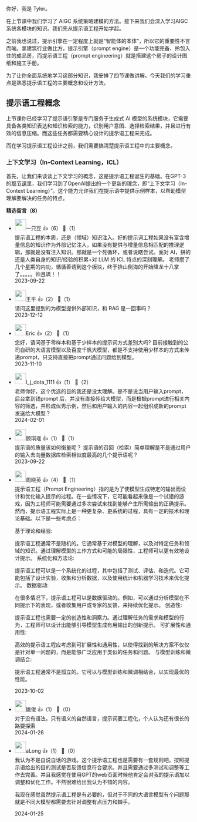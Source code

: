 你好，我是 Tyler。

在上节课中我们学习了 AIGC 系统策略建模的方法。接下来我们会深入学习AIGC系统各模块的知识。我们先从提示语工程开始学起。

之前我也说过，提示引擎在一定程度上就是“智能体的本体”，所以它的重要性不言而喻。拿建筑行业做比方，提示引擎（prompt engine）是一个功能完备、拎包入住的成品房，而提示语工程（prompt engineering）就是搭建这个房子的设计图纸和施工手册。

为了让你全面系统地学习这部分知识，我安排了四节课做讲解。今天我们的学习重点是熟悉提示语工程的主要概念和设计方法。

## 提示语工程概念

上节课你已经学习了提示语引擎是专门服务于生成式 AI 模型的系统模块，它需要具备各类知识表达和知识检索的能力，识别用户意图、选择检索结果，并且进行有效的信息压缩。而这些任务都需要精心设计的提示语工程来完成。

而在学习提示语工程设计之前，我们需要搞清楚提示语工程中的主要概念。

### 上下文学习（In-Context Learning，ICL）

首先，让我们来谈谈上下文学习的概念，这是提示语工程诞生的基础。在GPT-3的[那节课](https://time.geekbang.org/column/article/700557)里，我们学习到了OpenAI提出的一个更新的理念，即“上下文学习（In-Context Learning）”。这个能力允许我们在提示语中提供示例样本，以帮助模型理解要解决的任务的特点。
<div><strong>精选留言（8）</strong></div><ul>
<li><img src="https://static001.geekbang.org/account/avatar/00/0f/51/6e/efb76357.jpg" width="30px"><span>一只豆</span> 👍（6） 💬（1）<div>提示语工程的本质，还是（领域）知识注入。好的提示词工程如果没有富含增量信息的知识作为外部记忆注入，如果没有提供与增量信息相匹配的推理逻辑，那就是没有注入知识。那就是一个死循环，或者说瞎尝试。面对 AI，拼的还是人类自身的知识&#47;经验的积累+对 LLM 的 ICL 特点的深刻理解。
老师攒了几个星期的内功，循循善诱到这个板块，终于排山倒海的开始降龙十八掌了。。。。。帅且飒！！</div>2023-09-22</li><br/><li><img src="https://static001.geekbang.org/account/avatar/00/16/b2/a9/791d0f5e.jpg" width="30px"><span>王平</span> 👍（2） 💬（1）<div>请问这里提到的为模型提供外部知识，和 RAG 是一回事吗？</div>2023-12-12</li><br/><li><img src="https://static001.geekbang.org/account/avatar/00/1b/73/8b/4c00923f.jpg" width="30px"><span>Eric</span> 👍（2） 💬（1）<div>您好，请问基于零样本和基于少样本的提示词方式差别大吗? 目前接触到的公司自研的大语言模型以及百度千帆大模型，都是不支持使用少样本的方式来传递prompt，只支持直接把prompt通过问题给到模型。</div>2023-11-10</li><br/><li><img src="https://static001.geekbang.org/account/avatar/00/16/bc/d0/7a595383.jpg" width="30px"><span>l_j_dota_1111</span> 👍（1） 💬（2）<div>老师你好，这个优选的目的我还是没太理解。是不是说当用户输入prompt，后台拿到钱prompt 后，并没有直接传给大模型，而是根据prompt进行相关内容的筛选，并形成优秀示例，然后和用户输入的内容一起组织成新的prompt发送给大模型？</div>2024-02-01</li><br/><li><img src="https://static001.geekbang.org/account/avatar/00/11/ff/7b/cbe07b5c.jpg" width="30px"><span>顾琪瑶</span> 👍（1） 💬（1）<div>提示语的质量该如何衡量呢？
提示语的召回（检索）简单理解是不是通过用户的输入去向量数据库检索相似度最高的几个提示语呢？</div>2023-09-22</li><br/><li><img src="https://static001.geekbang.org/account/avatar/00/14/c4/9d/0f4ea119.jpg" width="30px"><span>周晓英</span> 👍（4） 💬（1）<div>提示语工程（Prompt Engineering）指的是为了使模型生成特定的输出而设计和优化输入提示的过程。在一些情况下，它可能看起来像是一个试错的游戏，因为工程师可能需要通过多次尝试来找到能够产生所需输出的正确提示。然而，提示语工程实际上是一种更复杂、更系统的过程，具有一定的技术和理论基础。以下是一些考虑点：

基于理论和经验:

提示语工程通常不是随机的。它通常基于对模型的理解，以及对特定任务和领域的知识。通过理解模型的工作方式和可能的局限性，工程师可以更有效地设计提示。
系统化和方法论:

提示语工程可以是一个系统化的过程，其中包括了测试、评估、和迭代。它可能包括了设计实验，收集和分析数据，以及使用统计和机器学习技术来优化提示。
数据驱动:

在很多情况下，提示语工程可以是数据驱动的。例如，可以通过分析模型在不同提示下的表现，或者收集用户或专家的反馈，来持续优化提示。
创造性:

提示语工程也需要一定的创造性和洞察力。通过理解任务的需求和模型的行为，工程师可以设计出能够引导模型生成有用输出的创新提示。
可扩展性和通用性:

高效的提示语工程应考虑到可扩展性和通用性，以使得找到的解决方案不仅仅是针对单一问题的，而是能够广泛应用于类似的任务和问题。
与模型训练和微调结合:

提示语工程通常不是孤立的。它可以与模型训练和微调相结合，以实现最优的性能。</div>2023-10-02</li><br/><li><img src="https://static001.geekbang.org/account/avatar/00/14/d3/89/6f5c09bc.jpg" width="30px"><span>姚俊</span> 👍（1） 💬（0）<div>对于没有语法，只有语义的自然语言，提示词要工程化，个人认为还有很长的路要探索</div>2024-01-26</li><br/><li><img src="https://static001.geekbang.org/account/avatar/00/24/c4/51/5bca1604.jpg" width="30px"><span>aLong</span> 👍（1） 💬（0）<div>我认为不是自说自话的游戏。这个提示语工程也是需要有一套规则吧。按照提示语给出的目的测试是否反馈信息符合要求。并且需要通过多测试和调整等工作去完善。并且我感觉在使用GPT的web页面时候他肯定会对我的提示语加以调整和优化工作。不然很难给出我认为不错的内容。

我现在感觉虽然提示语工程是有必要的，但对于不同的大语言模型有个问题那就是不同大模型都需要去针对调整有点压力和棘手。</div>2024-01-25</li><br/>
</ul>